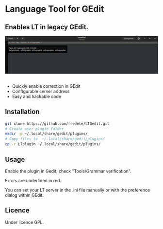 # Language Tool for GEdit

## Enables LT in legacy GEdit.

![example.png](example.png)

## 

* Quickly enable correction in GEdit
* Configurable server address
* Easy and hackable code

## Installation

```bash
git clone https://github.com/fredele/LTGedit.git
# Create user plugin folder
mkdir -p ~/.local/share/gedit/plugins/
# Copy files to  ~/.local/share/gedit/plugins/
cp -r LTplugin ~/.local/share/gedit/plugins/
```

## Usage

Enable the plugin in Gedit, check "Tools/Grammar verification".

Errors are underlined in red.

You can set your LT server in the .ini file manually or with the preference dialog within GEdit.

## Licence

Under licence  GPL.
